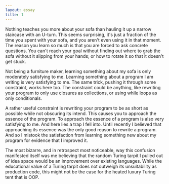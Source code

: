 ```yaml
---
layout: essay
title: 1
---
```

Nothing teaches you more about your sofa than hauling it up a narrow staircase with an U-turn. This seems surprising, it's just a fraction of the time you spent with your sofa, and you aren't even using it in that moment. The reason you learn so much is that you are forced to ask concrete questions. You can't reach your goal without finding out where to grab the sofa without it slipping from your hands; or how to rotate it so that it doesn't get stuck.

Not being a furniture maker, learning something about my sofa is only moderately satisfying to me. Learning something about a program I am writing is very satisfying to me. The same trick, pushing it through some constraint, works here too. The constraint could be anything, like rewriting your program to only use closures as collections, or using while loops as only conditionals.

A rather useful constraint is rewriting your program to be as short as possible while not obscuring its intend. This causes you to approach the essence of the program. To approach the essence of a program is also very satisfying to me. And here lies a trap I fell into. Until recently I believed that approaching its essence was the only good reason to rewrite a program. And so I mistook the satisfaction from learning something new about my program for evidence that I improved it.

The most bizarre, and in retrospect most noticeable, way this confusion manifested itself was me believing that the random Turing tarpit I pulled out of idea space would be an improvement over existing languages. While the educational value of a Turing tarpit does not outweigh its unsuitability as production code, this might not be the case for the heated luxury Turing tent that is OOP.